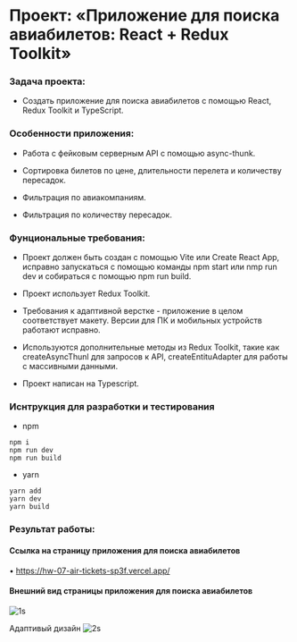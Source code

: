 # Проект: «Приложение для поиска авиабилетов: React + Redux Toolkit»

### Задача проекта:

+ Создать приложение для поиска авиабилетов с помощью React, Redux Toolkit и TypeScript.

### Особенности приложения:

+ Работа с фейковым серверным API с помощью async-thunk.

+ Сортировка билетов по цене, длительности перелета и количеству пересадок.

+ Фильтрация по авиакомпаниям.

+ Фильтрация по количеству пересадок.

### Фунциональные требования:

+ Проект должен быть создан с помощью Vite или Create React App, исправно запускаться с помощью команды npm start или nmp run dev и собираться с помощью npm run build.

+ Проект использует Redux Toolkit.

+ Требования к адаптивной верстке - приложение в целом соответствует макету. Версии для ПК и мобильных устройств работают исправно.

+ Используются дополнительные методы из Redux Toolkit, такие как createAsyncThunl для запросов к API, createEntituAdapter для работы с массивными данными.

+ Проект написан на Typescript.

### Иснтрукция для разработки и тестирования

+ npm

```
npm i
npm run dev
npm run build
```
+ yarn

```
yarn add
yarn dev
yarn build
```

### Результат работы:

#### Ссылка на страницу приложения для поиска авиабилетов

• https://hw-07-air-tickets-sp3f.vercel.app/

#### Внешний вид страницы приложения для поиска авиабилетов

![1s](https://github.com/ParamonovIvan/HW-07_Air-Tickets/assets/131868856/96759df8-f320-47e0-8720-859c3b6b554f)

Адаптивый дизайн
![2s](https://github.com/ParamonovIvan/HW-07_Air-Tickets/assets/131868856/93b17359-ebcc-4689-ba05-9a1afd65f31d)
